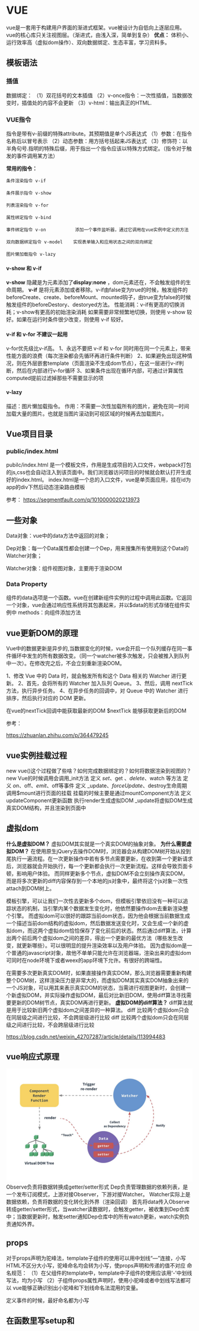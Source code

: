 # VUE
vue是一套用于构建用户界面的渐进式框架。vue被设计为自低向上逐层应用。vue的核心库只关注视图层。（渐进式，由浅入深，简单到复杂）
**优点：** 体积小、运行效率高（虚拟dom操作）、双向数据绑定、生态丰富，学习资料多。
## 模板语法
### 插值
数据绑定：
（1）双花括号的文本插值
（2）v-once指令：一次性插值，当数据改变时，插值处的内容不会更新
（3）v-html：输出真正的HTML.

### VUE指令

指令是带有v-前缀的特殊attribute。其预期值是单个JS表达式
（1）参数：在指令名称后以冒号表示
（2）动态参数：用方括号括起来JS表达式
（3）修饰符：以半角句号.指明的特殊后缀，用于指出一个指令应该以特殊方式绑定。（指令对于触发的事件调用某方法）

**常用的指令：**

    条件渲染指令 v-if

    条件展示指令 v-show

    列表渲染指令 v-for

    属性绑定指令 v-bind

    事件绑定指令 v-on           添加一个事件监听器，通过它调用在vue实例中定义的方法

    双向数据绑定指令 v-model    实现表单输入和应用状态之间的双向绑定

    图片懒加载指令 v-lazy


#### v-show 和 v-if

**v-show** 隐藏是为元素添加了**display:none** ，dom元素还在，不会触发组件的生命周期。
**v-if** 是将元素添加或者移除。v-if由false变为true的时候，触发组件的beforeCreate、create、beforeMount、mounted钩子，由true变为false的时候触发组件的beforeDestory、destoryed方法。
性能消耗：v-if有更高的切换消耗；v-show有更高的初始渲染消耗
如果需要非常频繁地切换，则使用 v-show 较好。如果在运行时条件很少改变，则使用 v-if 较好。
#### v-if 和 v-for 不建议一起用
v-for优先级比v-if高。
1、永远不要把 v-if 和 v-for 同时用在同一个元素上，带来性能方面的浪费（每次渲染都会先循环再进行条件判断）
2、如果避免出现这种情况，则在外层嵌套template（页面渲染不生成dom节点），在这一层进行v-if判断，然后在内部进行v-for循环
3、如果条件出现在循环内部，可通过计算属性computed提前过滤掉那些不需要显示的项

#### v-lazy 
描述：图片懒加载指令。
作用：不需要一次性加载所有的图片，避免在同一时间加载大量的图片。也就是当图片滚动到可视区域的时候再去加载图片。
## Vue项目目录
### public/index.html
pubilc/index.html 是一个模板文件，作用是生成项目的入口文件，webpack打包的js,css也会自动注入到该页面中。我们浏览器访问项目的时候就会默认打开生成好的index.html。
index.html是一个总的入口文件，vue是单页面应用，挂在id为app的div下然后动态渲染路由模板

参考：
 <https://segmentfault.com/q/1010000020213973> 


## 一些对象
Data对象：vue中的data方法中返回的对象；

Dep对象：每一个Data属性都会创建一个Dep，用来搜集所有使用到这个Data的Watcher对象；

Watcher对象：组件视图对象，主要用于渲染DOM

### Data Property
组件的data选项是一个函数。vue在创建新组件实例的过程中调用此函数。它返回一个对象，vue会通过响应性系统将其包裹起来，并以$data的形式存储在组件实例中
methods：向组件添加方法

 
## vue更新DOM的原理
Vue中的数据更新是异步的,当数据变化的时候，vue会开启一个队列缓存在同一事件循环中发生的所有数据改变。（同一个watcher被多次触发，只会被推入到队列中一次）。在修改完之后，不会立刻重新渲染DOM。


1、修改 Vue 中的 Data 时，就会触发所有和这个 Data 相关的 Watcher 进行更新。
2、首先，会将所有的 Watcher 加入队列 Queue。
3、然后，调用 nextTick 方法，执行异步任务。
4、在异步任务的回调中，对 Queue 中的 Watcher 进行排序，然后执行对应的 DOM 更新。

在vue的nextTick回调中能获取最新的DOM
$nextTick 能够获取更新后的DOM

参考：

<https://zhuanlan.zhihu.com/p/364479245>

## vue实例挂载过程
new vue()这个过程做了些啥？如何完成数据绑定的？如何将数据渲染到视图的？
new Vue的时候调用会调用_init方法
定义 $set、$get 、$delete、$watch 等方法
定义 $on、$off、$emit、$off等事件
定义 _update、$forceUpdate、$destroy生命周期
调用$mount进行页面的挂载
挂载的时候主要是通过mountComponent方法
定义updateComponent更新函数
执行render生成虚拟DOM
_update将虚拟DOM生成真实DOM结构，并且渲染到页面中

## 虚拟dom
**什么是虚拟DOM？**
虚拟DOM其实就是一个真实DOM的抽象对象。
**为什么需要虚拟DOM？**
在使用原生jQuery去操作DOM时，浏览器会从构建DOM树开始从投到尾执行一遍流程。在一次更新操作中若有多节点需要更新，在收到第一个更新请求后，浏览器就会开始执行，每一个更新都会执行一次更新流程。这样会导致页面卡顿，影响用户体验。
而同样更新多个节点，虚拟DOM不会立刻操作真实DOM，而是将多次更新的diff内容保存到一个本地的js对象中，最终将这个js对象一次性attach到DOM树上。


模板引擎，可以让我们一次性去更新多个dom，但模板引擎依旧没有一种可以追踪状态的机制，当引擎内某个数据发生变化时，他依然要操作dom去重新渲染整个引擎。
而虚拟dom可以很好的跟踪当前dom状态，因为他会根据当前数据生成一个描述当前dom结构的虚拟dom，然后数据发送变化时，又会生成一个新的虚拟dom，而这两个虚拟dom恰恰保存了变化前后的状态。然后通过diff算法，计算出两个前后两个虚拟dom之间的差异，得出一个更新的最优方法（哪些发生改变，就更新哪些）。可以很明显的提升渲染效率以及用户体验。
因为虚拟dom是一个普通的javascript对象，故他不单单只能允许在浏览器端，渲染出来的虚拟dom可同时在node环境下或者weex的app环境下允许。有很好的跨端性。

在需要多次更新真实DOM时，如果直接操作真实DOM，那么浏览器需要重新构建整个DOM树，这样渲染压力是非常大的，而虚拟DOM其实真实DOM抽象出来的一个JS对象，可以用其来表示真实DOM的状态，当需进行视图更新时，会创建一个新虚拟DOM，并实际操作虚拟DOM，最后对比新旧DOM，使用diff算法寻找需要更新的DOM树节点，真实DOM再进行更新。
**虚拟DOM的diff算法？**
diff算法就是用于比较新旧两个虚拟dom之间差异的一种算法。
diff 比较两个虚拟dom只会在同层级之间进行比较，不会跨层级进行比较
diff 比较两个虚拟dom只会在同层级之间进行比较，不会跨层级进行比较

https://blog.csdn.net/weixin_42707287/article/details/113994483

## vue响应式原理
<img src='../img/vue响应式原理.jpg'/>
Observe负责将数据转换成getter/setter形式
Dep负责管理数据的依赖列表，是一个发布订阅模式，上游对接Observer，下游对接Watcher。
Watcher实际上是数据依赖，负责将数据的变化转化到外界（渲染回调）
首先将data传入Observe转成getter/setter形式，当watcher读数据时，会触发getter，被收集到Dep仓库中；当数据更新时，触发setter通知Dep仓库中的所有watch更新，watch实例负责通知外界。


## props

对于props声明为驼峰法，template子组件的使用可以用中划线“—”连接，小写HTML不区分大小写，驼峰命名均会转为小写，使props声明和传递的值不对应
命名规范：
（1）在父组件的template中，template中子组件的使用应该用‘-’中划线写法，均为小写
（2）子组件props属性声明时，使用小驼峰或者中划线写法都可以
vue能够正确识别出小驼峰和下划线命名法混用的变量。

定义事件的时候，最好命名都为小写


## 在函数里写setup和<script setup lang='ts'>
Vue3执行时机，setup是在beforeCreate之后，created之前执行的。


参考：
<https://juejin.cn/post/7052531217333223437>

<https://juejin.cn/post/7031565983269519367#heading-7>

## router
### 路由懒加载？

## 组件

**什么是组件？**
在vue中，一个组件本质上是一个拥有预定义选项的一个vue实例。

## vue生命周期
vue实例在被创建时都要经历一系列初始化过程：设置数据监听、编译模板、将实例挂载到DOM并在数据变化时更新DOM等

周期：开始创建->初始化数据->编译模板->挂载Dom->渲染、更新->渲染、卸载
组件创建阶段
①beforeCreate：实例化被完全创建出来之前，这时data和method都没有初始化，不可以调用他们。
②create：这时data和method都已经完成了初始化。在模板渲染成HTML之前调用，即通常初始化某些属性值，然后再渲染成视图。
③beforeMount：模板在内存中已编辑但尚未渲染到页面中
④Mount：实现创建期间的最后一个生命周期函数。mount不返回应用本身，相反，它返回的是根组件实例。
组件运行阶段：在模板渲染成HTML后调用，通常是初始化页面完成后，再对HTML的dom节点进行一些需要的操作。
⑤beforeUpdata：这是再组件运行阶段的钩子，这时页面中的数据显示的是旧数据，但是组件中的data是最新的，页面和data还没有完成同步。
⑥update：data和页面完成同步。data和页面都是最新。
组件销毁阶段：
⑦beforeDestory：还没有真正执行销毁过程，过滤器等都还可用。
⑧Destory：组价已销毁，数据、过滤器、函数等都不可用了
Keep-alive 独有的生命周期：activated和deactivated的。用keep-alive包裹的组件在切换时不会进行销毁，二十缓存到内存中并执行deactivated钩子函数，命中缓存渲染后会执行activated钩子函数。
Keep-alive是vue中的内置组件，能在组件切换过程中将状态保留在内存中，防止重复渲染DOM
使用原则：当我们在某些场景下不需要让页面重新加载时，我们可以使用keepalive


### 数据请求在created和mouted的区别
created是在组件实例一旦创建完成的时候立刻调用，这时候页面dom节点并未生成；mounted是在页面dom节点渲染完毕之后就立刻执行的。触发时机上created是比mounted要更早的，两者的相同点：都能拿到实例对象的属性和方法。 讨论这个问题本质就是触发的时机，放在mounted中的请求有可能导致页面闪动（因为此时页面dom结构已经生成），但如果在页面加载前完成请求，则不会出现此情况。建议对页面内容的改动放在created生命周期当中。
## 事件总线event bus

父子组件通信：父组件通过props向下传数据给子组件，当子组件有事情要告诉父组件时会通过$emit事件告诉父组件。
当两个页面没有任何引入和被引入关系时，该如何通信？
答：如果应用程序不需要类似vuex这样的库来处理组件之间的数据通信，可以考虑使用事件总线来通信
如何使用事件总线？？
①初始化--首先需要创建事件总线并将其导出，以便其他模块可以使用或者监听它。

## 组件通讯
### 父组件向子组件传值
props：父组件向子组件传值。
父组件使用v-bind绑定要传递给子组件的数据。
子组件通过props接受父组件传递下来的值。


父子组件通信：B组件引入到A组件里渲染，A为父，B为子。
B组件的一些数据需要从A组件拿，B组件有时也要告知A组件一些数据变化情况。B是直接挂载在A下的。

### 子组件向父组件传值

$emit 绑定一个自定义事件，当这个事件被执行的时候就会将值传递给父组件，而父组件通过v-on监听并接受参数。

Vue 跨组件通信方式
①A（父）通过prop向B（子）传值（可包含父级定义好的函数）
②B（子）通过emit向A（父）触发父组件事件执行
（1）下发props
下发过程实在A里完成的，父组件在向子组件下发props之前，需要导入子组件并启用它作为自身的模板，然后在setup里处理好数据，return给template
然后在A这边拿到return出来的数据，把要传递的数据通过属性的方式绑定在template的组件标签上
注：在prop在template统一采用短横线分隔命名，但采用驼峰也是可以正确拿到值。
（2）接收props
在B中完成，在script部分，子组件通过与setup同级的props来接收数据。
带有类型限制的props：（TS）
推荐的方式是把props定义为一个对象，以对象形式列出prop
注：和ts类型定义不同，props里的类型，首字母需要大写
（3）使用props，在vue2中通过this来使用父组件传下来的prop，在vue3中通过给setup添加一个参进行操作setup（props）{}
注：prop只读，不允许被修改，如果在B中没有定义，但父组件那边非要传过来，是不会拿到的，且控制台没有警告信息
（4）传递非prop的Attribute
在父组件，除了可以给子组件绑定props，还可以根据实际需要去绑定一些特殊的属性。
例：给子组件设置class、id或者data-XXX之类的 自定义属性，如果子组件的template只有一个根节点，这些属性默认自动继承，并渲染在node节点上。
可以在child.vue配置inheritAttrs为false，来屏蔽这些自定义属性的渲染
（5）获取非prop的attribute
在子组件里，通过setup的第二个参数context里的attrs来获取到这些属性
（6）绑定emits
子组件如果需要向父组件告知数据更新，或执行某些函数时，是通过emits来进行的
动态绑定props是用：，绑定emit是用
emits可以是数组/对象
子组件将自定义向上级透传的方式

reactive是vue中提供的实现响应式数据的方法
它的参数必须为对象（json/arr）
如果给reactive传递了其它对象，默认情况下，修改对象，无法实现界面的数据绑定更新
如果需要更新，需要进行重新赋值。（即不允许直接操作数据，需要方格新的数据来替代原数据）




### 父子组件和非父子组件之间通信

eventBus事件总线（$emit/$on)

（1）创建事件中心管理组件之间的通信

### Injecthe provide
作用：用于父组件向子孙组件传递数据
使用方法：provide在父组件中返回要传递给下级的数据
inject在需要使用这个数据的子辈组件或孙辈等下级组件中注入数据。










总结：
    组件间共享数据方式：
    父向子传值：v-bind属性绑定
    子向父传值：v-on 事件绑定
    兄弟间共享数据：EventBus   （$on接收数据的那个组件；$emit发送数据的那个组件）


## vue3动态组件的使用

 组件：在vue中，一个组件本质上是一个拥有预定义选项的一个vue实例。

 <component :is="componentName"></component>
is的值是哪个组件的名称，就显示哪个组件

<template>保留页面加载时隐藏的内容
如果有一些需要重复使用的HTML代码，则可以使用<temlate>代码


## Vue中全局组件的注册使用
我们经常会在利用Vue开发的项目中，多次重复使用某一段代码结构，这就需要我们把它封装成公共组件，注册在全局进行多次复用。

参考：
<https://blog.csdn.net/weixin_57246557/article/details/119764169>


## $用来区分用户定义的property和vue实例暴露的实例与方法？？

vue中的$符号：
在vue所有实例中都可用的属性的一个简单约定，这样做会避免和已定义的数据、方法、计算属性产生冲突
（便于与用户自己定义的属性区分开来）
## 计算属性computed和侦听器watch
计算属性
定义：要用的属性不存在，要通过已有属性计算得来
原理：底层借助了object.defineproperty方法提供的getter和setter
计算属性没有正在的值每次都是通过计算得出的。
计算属性computed：已知属性进行计算得到的一个属性
计算属性定义：get()，当有人读取计算属性时，get就会被调用，返回值就是计算属性值 
Get()调用：初次读取计算属性时，所依赖的数据发生变化时
Set()调用：当计算属性被修改时
计算属性与方法
计算属性内部有缓存机制，效率更高，调试方便
如果计算属性要被修改，必须写set函数去响应修改，且set中要引起依赖属性的变化
模板初衷是用于简单运算。在模板中放入太多的逻辑会让模板过重且难以维护。
对于任何包含响应式数据的复杂逻辑，应使用计算属性
计算属性简写：
直接把计算属性写成一个function。当只有get没有set时才能简写
计算属性缓存compute
计算属性是基于它们的响应依赖关系缓存的。
侦听器（监视）
watch：
handler函数，计算属性或者属性被修改时调用。有newValue和oldValue
Immednate:初始化的时候让handle调用一下
监视属性必须存在才能监视

侦听器：当需要在数据变化时执行异步或开销较大的操作时
侦听属性：有一些数据需要随着其它数据变动而变动时
一个通用的方式来观察和响应当前活动的实例上的数据变动=>侦听属性
当模板中没有到已有属性和计算属性时。
深度监视：

## 绑定class/class与style绑定
绑定class样式：
（1）字符串写法。适用于，样式名不确定，需要动态绑定
（2）数组写法。要绑定的样式，个数不确定，名字也不确定
关于前端token校验，需要优化下，说下思路
1.额外开发一个login页面（不需要UI），该页面用于模拟登录获取token，默认会进入该页面，登录成功后自动跳转到home页面，同时将token存储到localstorage和vuex中。
2.在路由处增加拦截，当路由为login页面时，直接进入即可，其他页面需要判断token是否存在，如果不存在则跳转回登录页面，然后重复1步骤。
3.在axios封装js中，请求拦截将本地存储中的token设置在请求头中
4.在axios封装中，当后端返回状态码为202时，清空本地存储和vuex中的token，并跳转回登录页面，重复1步骤

## import和@import的区别及使用场景
import：script中的import是js语法，是在js中去引用css文件
ES6模块化规范：默认导入语法import接收名称from”模块标识符“
@import：style中的@import是stylus的语法，是在css中引用css文件。

## ref、toRef、toRefs
This.$refs是一个对象，持有当前组件中注册过ref特性的所有DOM元素和子组件实例
ref获取本页的dom元素，还可以拿到子组件中的data，调用子组件中的方法.
### toRef和toRefs的区别
Ref用于创建一个响应式数据，如果用ref函数将某个对象中的属性变成响应式数据，修改响应式数据是不会影响到原始数据。（ref的本质是拷贝，而不是引用）
toRef也可以创建一个响应式数据。如果使用toref将某个对象中的属性变成响应式数据，修改响应式数据会影响到原始数据。注意：如果修改通过toRef创建的响应式数据，并不会触发UI界面的更新（toRef的本质是引用，于原始数据有关联）
toRef接受一个对象作为参数，它会遍历对象身上的所有属性，然后挨个调用toref执行
toRef 转换响应式对象中某个属性为单独响应式数据，并且值是关联

toRefs转换响应式对象中所有属性为单个响应式对象，数据对象为普通对象，且值是关联的。
使用toRef或toRefs，就能实现mapState、mapGetters效果

参考：
 <https://blog.csdn.net/weixin_41364246/article/details/117572374> 

 ## vue状态管理
 vue应用中响应式data对象的实际来源：当访问数据对象时，一个组件实例只是简单的代理访问。
如果有一处需要被多个实例间共享的状态，可以使用以恶个reactive方法让对象作为响应式对象。

vuex专门为vue.js应用程序开发的状态管理模式。
采用集中式存储广利应用的所有组件的状态，并以相应的规则保证状态以一种可预测的方式发生改变
vuex是实现组件全局状态（数据）管理的一种机制，可以方便的实现组件之间的数据共享
存储在vuex中的数据都是响应式的，能够实时保持数据与页面的同步
适合存储到vuex中的数据：一般情况下只有组件之间才共享数据，才有必要存储到vuex中，对于组件中的私有数据，依旧存储在组件自身的data中即可。

## vue中this的替代方案

Vue3执行时机，setup是在beforeCreate之后，created之前执行的。
setup再生命周期beforecreate和created前执行，此时vue对象还没有创建，因此无法使用我们在vue2.X中常使用的this
解决办法是vue中的getCurrentInstance方法返回了cts和proxy，可以使用proxy进行替代
 getCurrentInstance获取当前组件的实例
cts或proxy属性获得当前上下文
Vue+ts会出现问题
<img src='../img/vue+ts出现的this相关问题.png'/>
解决办法：
参考：<https://cn.bing.com/search?q=%E7%B1%BB%E5%9E%8B%E2%80%9CComponentInternalInstance+%7C+null%E2%80%9D%E4%B8%8A%E4%B8%8D%E5%AD%98%E5%9C%A8%E5%B1%9E%E6%80%A7%E2%80%9Cproxy%E2%80%9D&qs=n&form=QBRE&sp=-1&pq=%E7%B1%BB%E5%9E%8B%E2%80%9Ccomponentinternalinstance+%7C+null%E2%80%9D%E4%B8%8A%E4%B8%8D%E5%AD%98%E5%9C%A8%E5%B1%9E%E6%80%A7%E2%80%9Cproxy%E2%80%9D&sc=0-49&sk=&cvid=CC9CFD0BECF14DC3AD8FB6E69F339C75>


## Mixins
在组件开发过程中，常会遇到一些具有相同逻辑和功能的组件。如果每个组件各写一头方法回导致代码冗余。后期更改是时候也要一个个修改，浪费事件
mixins将这些多个相同的逻辑抽离出来，各个组件只需要引用mixins就能实现一次写代码，多组件受益的效果
Mixins使用
（1）用一个文件将将vue的script部分抽离出来
（2）需要时在组件中引入即可
特性：
（1）mixins中的生命周期会与引入mixin的组件的生命周期整合在一起调用
（2）组件中的data\methods\filter会覆盖mixins中同名的
（3）不同mixins里面的同名方法会按引进顺序，最后的覆盖前面的同名方法
缺点：
（1）变量的来源不明确
（2）多个mixins的生命周期会融合到一起运行，但是同名属性、同名方法无法融合，可能会导致冲突
（3）mixins和组件可能出现多对多的关系，复杂度较高
vue3中使用Composition API进行类似于react hook式的函数式组件开发，替代了mixinx，能更好的进行逻辑代码提取及复用，其思想是将功能定义为从setup函数返回的变量，而不是像vue2中将功能定义为对象属性。
Vue2的mixins和vue3的mixins ??? (vue3基础笔记未完成)


## 路由router

path路径，name路径别名
path是路径，还可以有耳机路径，如path：‘：/sysem/setting’
name无二级，相当于给path去一个别名方便记住


router之fullpath
路由跳转其实具有刷新功能
fullpath能缓存路由跳转后面携带的参数（刷新后依旧存在）
而path不能缓存跳转后携带的参数。故path能在只有两层数据结构的移动端起作用


$router 路由操作对象，只写对象，push(),replace(),go()
$route 路由信息，对象，只读对象
path和name跳转方式，都可以用query传参
而path方式，params传参会被忽略，只能用name
直白的说，query相当于get请求页面跳转时，可在地址栏看到请求参数，而params相当于post，参数不会在地址栏显示。


前置路由和后置路由
    前置路由：
    router.beforeEach((to, from, next) => { 
    // to:要去哪个页面
    // from:从哪里来
    // next:它是一个函数。
    // 如果直接放行 next() 
    // 如果要跳到其它页 next(其它页) })

v-loading使用
集成vuex
在vue3 中使用pinia数据存储工具
它具有轻量化、体量小的特点
但是不可以实现时间旅行
Npm I-D pinia@next



登录页面
首先是要有输入用户名和登录密码的
那么引入element-ui
注意vue2和vue3所使用的也有所不同
Vue3中使用element-plus

需要配置eslint
需要配置sass
需要配置svg


## 数据劫持

## patch
Vue 的 patch 算法有三个作用:
1、负责首次渲染和后续更新或者销毁组件
2、如果老的 VNode 是真实元素，则表示首次渲染，创建整棵 DOM 树，并插入 body，然后移除老的模版节点
3、如果老的 VNode 不是真实元素，并且新的 VNode 也存在，则表示更新阶段，执行 patchVnode



## 性能提升小技巧

使用Object.freeeze()会阻止修改现有的property。
参考：https://juejin.cn/post/6844903922469961741